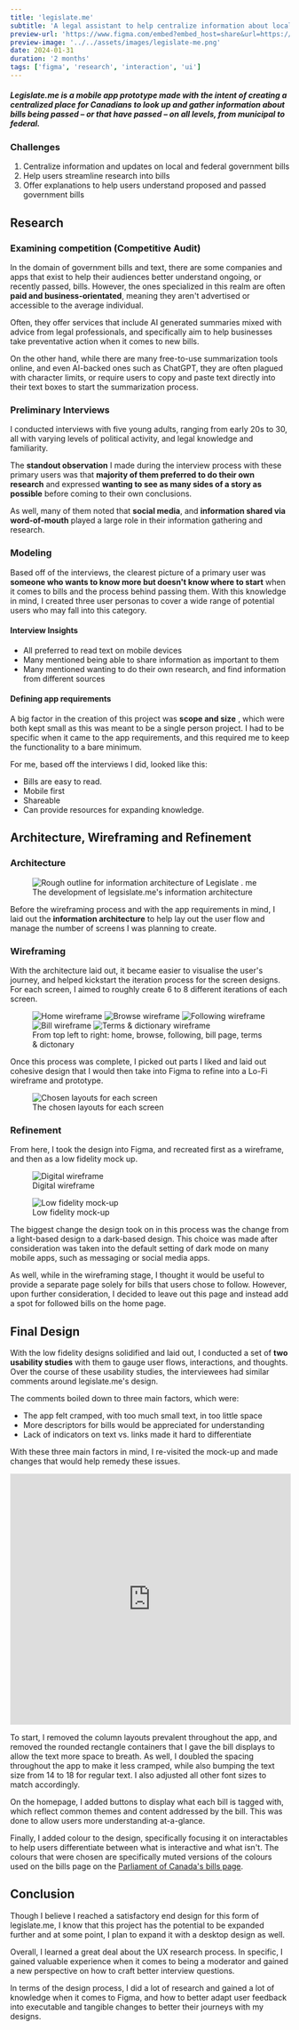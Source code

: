 ```yaml
---
title: 'legislate.me'
subtitle: 'A legal assistant to help centralize information about local, and federal bills in Canada.'
preview-url: 'https://www.figma.com/embed?embed_host=share&url=https://www.figma.com/proto/Ri9kmypcbOYjrlSzq3l0Ec/legislate.me?type=design&node-id=171-493&t=lPL0VxAA92tqak0M-0&scaling=scale-down&page-id=171%3A492&starting-point-node-id=171%3A493'
preview-image: '../../assets/images/legislate-me.png'
date: 2024-01-31
duration: '2 months'
tags: ['figma', 'research', 'interaction', 'ui']
---
```


##### Legislate.me is a mobile app prototype made with the intent of creating a centralized place for Canadians to look up and gather information about bills being passed – or that have passed – on all levels, from municipal to federal.

### Challenges

1. Centralize information and updates on local and federal government bills
2. Help users streamline research into bills
3. Offer explanations to help users understand proposed and passed government bills

## Research

### Examining competition (Competitive Audit)

In the domain of government bills and text, there are some companies and apps that exist to help their audiences better understand ongoing, or recently passed, bills. However, the ones specialized in this realm are often **paid and business-orientated**, meaning they aren't advertised or accessible to the average individual.

Often, they offer services that include AI generated summaries mixed with advice from legal professionals, and specifically aim to help businesses take preventative action when it comes to new bills.

On the other hand, while there are many free-to-use summarization tools online, and even AI-backed ones such as ChatGPT, they are often plagued with character limits, or require users to copy and paste text directly into their text boxes to start the summarization process.

### Preliminary Interviews

I conducted interviews with five young adults, ranging from early 20s to 30, all with varying levels of political activity, and legal knowledge and familiarity.

The **standout observation** I made during the interview process with these primary users was that **majority of them preferred to do their own research** and expressed **wanting to see as many sides of a story as possible** before coming to their own conclusions.

As well, many of them noted that **social media**, and **information shared via word-of-mouth** played a large role in their information gathering and research.

### Modeling

Based off of the interviews, the clearest picture of a primary user was **someone who wants to know more but doesn't know where to start** when it comes to bills and the process behind passing them. With this knowledge in mind, I created three user personas to cover a wide range of potential users who may fall into this category.

#### Interview Insights

- All preferred to read text on mobile devices
- Many mentioned being able to share information as important to them
- Many mentioned wanting to do their own research, and find information from different sources

#### Defining app requirements

A big factor in the creation of this project was **scope and size** , which were both kept small as this was meant to be a single person project. I had to be specific when it came to the app requirements, and this required me to keep the functionality to a bare minimum.

For me, based off the interviews I did, looked like this:

- Bills are easy to read.
- Mobile first
- Shareable
- Can provide resources for expanding knowledge.

## Architecture, Wireframing and Refinement

### Architecture

<figure class="one-img">
<img src="https://i.postimg.cc/SmjdYrKv/information-architecture.png" alt="Rough outline for information architecture of Legislate . me" />
<figcaption> The development of legsislate.me's information architecture</figcaption>
</figure>

Before the wireframing process and with the app requirements in mind, I laid out the **information architecture** to help lay out the user flow and manage the number of screens I was planning to create.

### Wireframing

With the architecture laid out, it became easier to visualise the user's journey, and helped kickstart the iteration process for the screen designs. For each screen, I aimed to roughly create 6 to 8 different iterations of each screen. 

<figure class="five-img">
<img src="https://i.postimg.cc/ZbPxzsfC/home-page.png" alt="Home wireframe">
<img src="https://i.postimg.cc/syyJ4yXS/browse-page.png" alt="Browse wireframe">
<img src="https://i.postimg.cc/38QF6QFs/following-page.png" alt="Following wireframe">
<img src="https://i.postimg.cc/093fYwM2/bill-page.png" alt="Bill wireframe">
<img src="https://i.postimg.cc/HpytBkX0/terms-dictionary.png" alt="Terms & dictionary wireframe">
<figcaption>From top left to right: home, browse, following, bill page, terms & dictonary</figcaption>
</figure>

Once this process was complete, I picked out parts I liked and laid out cohesive design that I would then take into Figma to refine into a Lo-Fi wireframe and prototype.

<figure class="one-img">
<img src="https://i.postimg.cc/G2nFzT19/overall-layout.png" alt="Chosen layouts for each screen"/>
<figcaption>The chosen layouts for each screen</figcaption>
</figure>

### Refinement

From here, I took the design into Figma, and recreated first as a wireframe, and then as a low fidelity mock up. 

<figure class="one-img">
<img src="https://i.postimg.cc/8k5JXZx8/legislate-me.png" alt="Digital wireframe"/>
<figcaption>Digital wireframe</figcaption>
</figure>

<figure class="one-img">
<img src="https://i.postimg.cc/qJQ6GPbX/legislate-me-2.png" alt="Low fidelity mock-up"/>
<figcaption>Low fidelity mock-up</figcaption>
</figure>

The biggest change the design took on in this process was the change from a light-based design to a dark-based design. This choice was made after consideration was taken into the default setting of dark mode on many mobile apps, such as messaging or social media apps. 

As well, while in the wireframing stage, I thought it would be useful to provide a separate page solely for bills that users chose to follow. However, upon further consideration, I decided to leave out this page and instead add a spot for followed bills on the home page.

## Final Design

With the low fidelity designs solidified and laid out, I conducted a set of **two usability studies** with them to gauge user flows, interactions, and thoughts. Over the course of these usability studies, the interviewees had similar comments around legislate.me's design.

The comments boiled down to three main factors, which were: 
- The app felt cramped, with too much small text, in too little space
- More descriptors for bills would be appreciated for understanding
- Lack of indicators on text vs. links made it hard to differentiate

With these three main factors in mind, I re-visited the mock-up and made changes that would help remedy these issues. 

<iframe style="border: 1px solid rgba(0, 0, 0, 0.1);" width="100%" height="450" src="https://www.figma.com/embed?embed_host=share&url=https%3A%2F%2Fwww.figma.com%2Ffile%2FRi9kmypcbOYjrlSzq3l0Ec%2Flegislate.me%3Ftype%3Ddesign%26node-id%3D171%253A492%26mode%3Ddesign%26t%3DlPL0VxAA92tqak0M-1" allowfullscreen></iframe>

To start, I removed the column layouts prevalent throughout the app, and removed the rounded rectangle containers that I gave the bill displays to allow the text more space to breath. As well, I doubled the spacing throughout the app to make it less cramped, while also bumping the text size from 14 to 18 for regular text. I also adjusted all other font sizes to match accordingly. 

On the homepage, I added buttons to display what each bill is tagged with, which reflect common themes and content addressed by the bill. This was done to allow users more understanding at-a-glance. 

Finally, I added colour to the design, specifically focusing it on interactables to help users differentiate between what is interactive and what isn't. The colours that were chosen are specifically muted versions of the colours used on the bills page on the [Parliament of Canada's bills page](https://www.parl.ca/legisinfo/en/bills). 

## Conclusion

Though I believe I reached a satisfactory end design for this form of legislate.me, I know that this project has the potential to be expanded further and at some point, I plan to expand it with a desktop design as well.

Overall, I learned a great deal about the UX research process. In specific, I gained valuable experience when it comes to being a moderator and gained a new perspective on how to craft better interview questions. 

In terms of the design process, I did a lot of research and gained a lot of knowledge when it comes to Figma, and how to better adapt user feedback into executable and tangible changes to better their journeys with my designs. 
